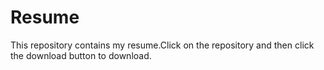 # Resume
This repository contains my resume.Click on the repository and then click the download button to download.
